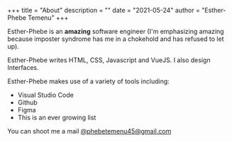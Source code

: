 +++
title = "About"
description = ""
date = "2021-05-24"
author = "Esther-Phebe Temenu"
+++

Esther-Phebe is an **amazing** software engineer (I'm emphasizing amazing because imposter syndrome has me in a chokehold and has refused to let up). 

Esther-Phebe writes HTML, CSS, Javascript and VueJS. I also design Interfaces.

Esther-Phebe makes use of a variety of tools including:

* Visual Studio Code
* Github
* Figma
* This is an ever growing list

You can shoot me a mail [@phebetemenu45@gmail.com](mailto:phebetemenu45@gmail.com) 